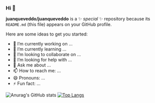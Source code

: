 ### Hi 👋

**juanqueveddo/juanqueveddo** is a ✨ _special_ ✨ repository because its `README.md` (this file) appears on your GitHub profile.

Here are some ideas to get you started:

- 🔭 I’m currently working on ...
- 🌱 I’m currently learning ...
- 👯 I’m looking to collaborate on ...
- 🤔 I’m looking for help with ...
- 💬 Ask me about ...
- 📫 How to reach me: ...
- 😄 Pronouns: ...
- ⚡ Fun fact: ...

![Anurag's GitHub stats](https://github-readme-stats.vercel.app/api?username=juanqueveddo&show_icons=true&theme=dark&hide_border=false)
[![Top Langs](https://github-readme-stats.vercel.app/api/top-langs/?username=juanqueveddo&layout=compact&theme=dark&hide_border=false)](https://github.com/anuraghazra/github-readme-stats)
